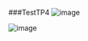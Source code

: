 ###TestTP4
![image](https://user-images.githubusercontent.com/75087503/100383648-636a6000-301e-11eb-9178-eb08829a4d14.png)

![image](https://user-images.githubusercontent.com/75087503/100383729-a0365700-301e-11eb-8013-83e85fa64775.png)
